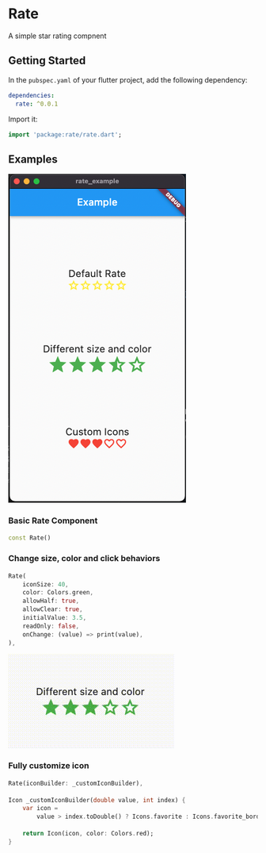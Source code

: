 # Rate

A simple star rating compnent

## Getting Started

In the `pubspec.yaml` of your flutter project, add the following dependency:

```yaml
dependencies:
  rate: ^0.0.1
```

Import it:

```dart
import 'package:rate/rate.dart';
```

## Examples

![Examples](arts/example_pic.png)

### Basic Rate Component

```dart
const Rate()
```

### Change size, color and click behaviors

```dart
Rate(
    iconSize: 40,
    color: Colors.green,
    allowHalf: true,
    allowClear: true,
    initialValue: 3.5,
    readOnly: false,
    onChange: (value) => print(value),
),
```

![Examples](arts/example_vid.gif)

### Fully customize icon

```dart
Rate(iconBuilder: _customIconBuilder),

Icon _customIconBuilder(double value, int index) {
    var icon =
        value > index.toDouble() ? Icons.favorite : Icons.favorite_border;

    return Icon(icon, color: Colors.red);
}
```

